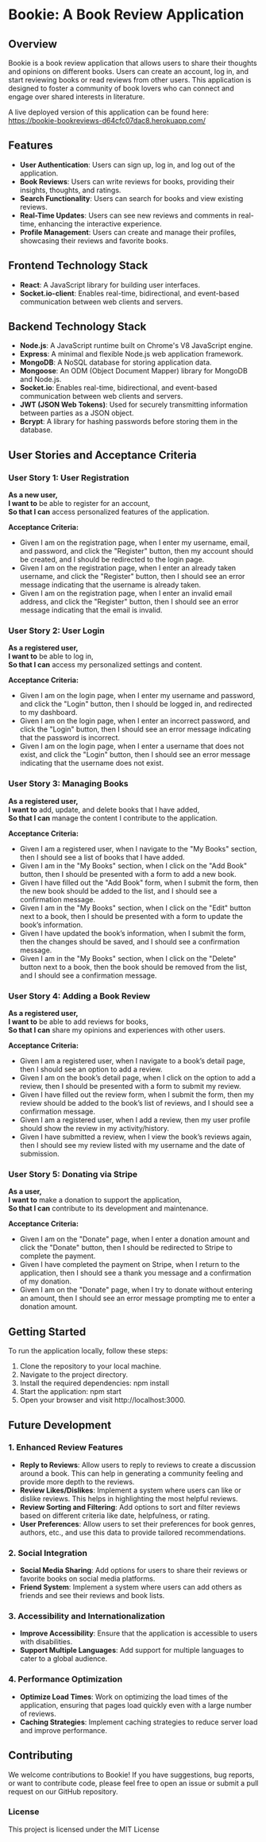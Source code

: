 # Bookie: A Book Review Application

## Overview
Bookie is a book review application that allows users to share their thoughts and opinions on different books. Users can create an account, log in, and start reviewing books or read reviews from other users. This application is designed to foster a community of book lovers who can connect and engage over shared interests in literature.

A live deployed version of this application can be found here: https://bookie-bookreviews-d64cfc07dac8.herokuapp.com/

## Features
- **User Authentication**: Users can sign up, log in, and log out of the application.
- **Book Reviews**: Users can write reviews for books, providing their insights, thoughts, and ratings.
- **Search Functionality**: Users can search for books and view existing reviews.
- **Real-Time Updates**: Users can see new reviews and comments in real-time, enhancing the interactive experience.
- **Profile Management**: Users can create and manage their profiles, showcasing their reviews and favorite books.

## Frontend Technology Stack
- **React**: A JavaScript library for building user interfaces.
- **Socket.io-client**: Enables real-time, bidirectional, and event-based communication between web clients and servers.

## Backend Technology Stack
- **Node.js**: A JavaScript runtime built on Chrome's V8 JavaScript engine.
- **Express**: A minimal and flexible Node.js web application framework.
- **MongoDB**: A NoSQL database for storing application data.
- **Mongoose**: An ODM (Object Document Mapper) library for MongoDB and Node.js.
- **Socket.io**: Enables real-time, bidirectional, and event-based communication between web clients and servers.
- **JWT (JSON Web Tokens)**: Used for securely transmitting information between parties as a JSON object.
- **Bcrypt**: A library for hashing passwords before storing them in the database.

## User Stories and Acceptance Criteria

### User Story 1: User Registration
**As a new user,**  
**I want to** be able to register for an account,  
**So that I can** access personalized features of the application.

**Acceptance Criteria:**
- Given I am on the registration page, when I enter my username, email, and password, and click the "Register" button, then my account should be created, and I should be redirected to the login page.
- Given I am on the registration page, when I enter an already taken username, and click the "Register" button, then I should see an error message indicating that the username is already taken.
- Given I am on the registration page, when I enter an invalid email address, and click the "Register" button, then I should see an error message indicating that the email is invalid.

### User Story 2: User Login
**As a registered user,**  
**I want to** be able to log in,  
**So that I can** access my personalized settings and content.

**Acceptance Criteria:**
- Given I am on the login page, when I enter my username and password, and click the "Login" button, then I should be logged in, and redirected to my dashboard.
- Given I am on the login page, when I enter an incorrect password, and click the "Login" button, then I should see an error message indicating that the password is incorrect.
- Given I am on the login page, when I enter a username that does not exist, and click the "Login" button, then I should see an error message indicating that the username does not exist.

### User Story 3: Managing Books
**As a registered user,**  
**I want to** add, update, and delete books that I have added,  
**So that I can** manage the content I contribute to the application.

**Acceptance Criteria:**
- Given I am a registered user, when I navigate to the "My Books" section, then I should see a list of books that I have added.
- Given I am in the "My Books" section, when I click on the "Add Book" button, then I should be presented with a form to add a new book.
- Given I have filled out the "Add Book" form, when I submit the form, then the new book should be added to the list, and I should see a confirmation message.
- Given I am in the "My Books" section, when I click on the "Edit" button next to a book, then I should be presented with a form to update the book’s information.
- Given I have updated the book’s information, when I submit the form, then the changes should be saved, and I should see a confirmation message.
- Given I am in the "My Books" section, when I click on the "Delete" button next to a book, then the book should be removed from the list, and I should see a confirmation message.



### User Story 4: Adding a Book Review
**As a registered user,**  
**I want to** be able to add reviews for books,  
**So that I can** share my opinions and experiences with other users.

**Acceptance Criteria:**
- Given I am a registered user, when I navigate to a book’s detail page, then I should see an option to add a review.
- Given I am on the book’s detail page, when I click on the option to add a review, then I should be presented with a form to submit my review.
- Given I have filled out the review form, when I submit the form, then my review should be added to the book’s list of reviews, and I should see a confirmation message.
- Given I am a registered user, when I add a review, then my user profile should show the review in my activity/history.
- Given I have submitted a review, when I view the book’s reviews again, then I should see my review listed with my username and the date of submission.

### User Story 5: Donating via Stripe
**As a user,**  
**I want to** make a donation to support the application,  
**So that I can** contribute to its development and maintenance.

**Acceptance Criteria:**
- Given I am on the "Donate" page, when I enter a donation amount and click the "Donate" button, then I should be redirected to Stripe to complete the payment.
- Given I have completed the payment on Stripe, when I return to the application, then I should see a thank you message and a confirmation of my donation.
- Given I am on the "Donate" page, when I try to donate without entering an amount, then I should see an error message prompting me to enter a donation amount.

## Getting Started
To run the application locally, follow these steps:
1. Clone the repository to your local machine.
2. Navigate to the project directory.
3. Install the required dependencies:
   npm install
4. Start the application:
   npm start
5. Open your browser and visit http://localhost:3000.

## Future Development
### 1. Enhanced Review Features
- **Reply to Reviews**: Allow users to reply to reviews to create a discussion around a book. This can help in generating a community feeling and provide more depth to the reviews.
- **Review Likes/Dislikes**: Implement a system where users can like or dislike reviews. This helps in highlighting the most helpful reviews.
- **Review Sorting and Filtering**: Add options to sort and filter reviews based on different criteria like date, helpfulness, or rating.
- **User Preferences**: Allow users to set their preferences for book genres, authors, etc., and use this data to provide tailored recommendations.

### 2. Social Integration
- **Social Media Sharing**: Add options for users to share their reviews or favorite books on social media platforms.
- **Friend System**: Implement a system where users can add others as friends and see their reviews and book lists.

### 3. Accessibility and Internationalization
- **Improve Accessibility**: Ensure that the application is accessible to users with disabilities.
- **Support Multiple Languages**: Add support for multiple languages to cater to a global audience.

### 4. Performance Optimization
- **Optimize Load Times**: Work on optimizing the load times of the application, ensuring that pages load quickly even with a large number of reviews.
- **Caching Strategies**: Implement caching strategies to reduce server load and improve performance.


## Contributing 

We welcome contributions to Bookie! If you have suggestions, bug reports, or want to contribute code, please feel free to open an issue or submit a pull request on our GitHub repository.

### License
This project is licensed under the MIT License 
